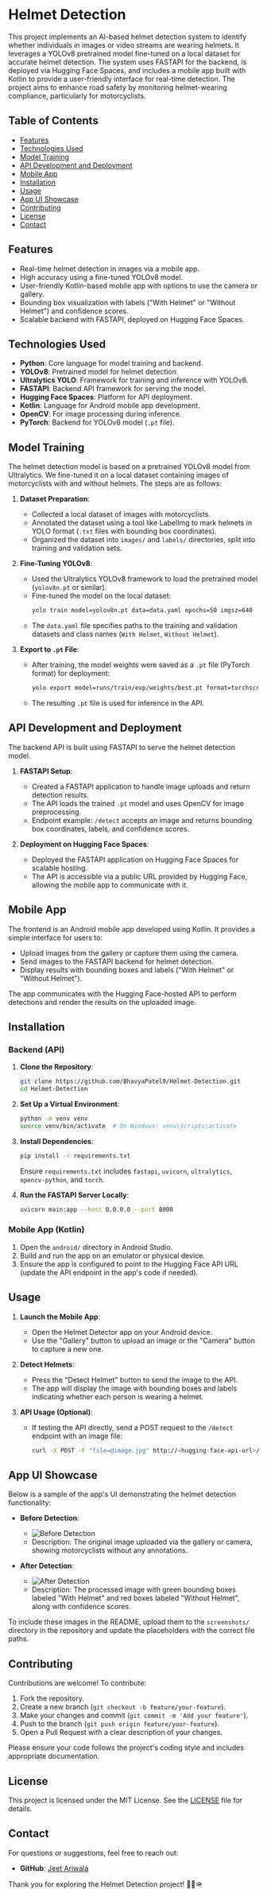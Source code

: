 
# Helmet Detection

This project implements an AI-based helmet detection system to identify whether individuals in images or video streams are wearing helmets. It leverages a YOLOv8 pretrained model fine-tuned on a local dataset for accurate helmet detection. The system uses FASTAPI for the backend, is deployed via Hugging Face Spaces, and includes a mobile app built with Kotlin to provide a user-friendly interface for real-time detection. The project aims to enhance road safety by monitoring helmet-wearing compliance, particularly for motorcyclists.

## Table of Contents
- [Features](#features)
- [Technologies Used](#technologies-used)
- [Model Training](#model-training)
- [API Development and Deployment](#api-development-and-deployment)
- [Mobile App](#mobile-app)
- [Installation](#installation)
- [Usage](#usage)
- [App UI Showcase](#app-ui-showcase)
- [Contributing](#contributing)
- [License](#license)
- [Contact](#contact)

## Features
- Real-time helmet detection in images via a mobile app.
- High accuracy using a fine-tuned YOLOv8 model.
- User-friendly Kotlin-based mobile app with options to use the camera or gallery.
- Bounding box visualization with labels ("With Helmet" or "Without Helmet") and confidence scores.
- Scalable backend with FASTAPI, deployed on Hugging Face Spaces.

## Technologies Used
- **Python**: Core language for model training and backend.
- **YOLOv8**: Pretrained model for helmet detection.
- **Ultralytics YOLO**: Framework for training and inference with YOLOv8.
- **FASTAPI**: Backend API framework for serving the model.
- **Hugging Face Spaces**: Platform for API deployment.
- **Kotlin**: Language for Android mobile app development.
- **OpenCV**: For image processing during inference.
- **PyTorch**: Backend for YOLOv8 model (`.pt` file).

## Model Training
The helmet detection model is based on a pretrained YOLOv8 model from Ultralytics. We fine-tuned it on a local dataset containing images of motorcyclists with and without helmets. The steps are as follows:

1. **Dataset Preparation**:
   - Collected a local dataset of images with motorcyclists.
   - Annotated the dataset using a tool like LabelImg to mark helmets in YOLO format (`.txt` files with bounding box coordinates).
   - Organized the dataset into `images/` and `labels/` directories, split into training and validation sets.

2. **Fine-Tuning YOLOv8**:
   - Used the Ultralytics YOLOv8 framework to load the pretrained model (`yolov8n.pt` or similar).
   - Fine-tuned the model on the local dataset:
     ```bash
     yolo train model=yolov8n.pt data=data.yaml epochs=50 imgsz=640
     ```
   - The `data.yaml` file specifies paths to the training and validation datasets and class names (`With Helmet`, `Without Helmet`).

3. **Export to `.pt` File**:
   - After training, the model weights were saved as a `.pt` file (PyTorch format) for deployment:
     ```bash
     yolo export model=runs/train/exp/weights/best.pt format=torchscript
     ```
   - The resulting `.pt` file is used for inference in the API.

## API Development and Deployment
The backend API is built using FASTAPI to serve the helmet detection model.

1. **FASTAPI Setup**:
   - Created a FASTAPI application to handle image uploads and return detection results.
   - The API loads the trained `.pt` model and uses OpenCV for image preprocessing.
   - Endpoint example: `/detect` accepts an image and returns bounding box coordinates, labels, and confidence scores.

2. **Deployment on Hugging Face Spaces**:
   - Deployed the FASTAPI application on Hugging Face Spaces for scalable hosting.
   - The API is accessible via a public URL provided by Hugging Face, allowing the mobile app to communicate with it.

## Mobile App
The frontend is an Android mobile app developed using Kotlin. It provides a simple interface for users to:
- Upload images from the gallery or capture them using the camera.
- Send images to the FASTAPI backend for helmet detection.
- Display results with bounding boxes and labels ("With Helmet" or "Without Helmet").

The app communicates with the Hugging Face-hosted API to perform detections and render the results on the uploaded image.

## Installation

### Backend (API)
1. **Clone the Repository**:
   ```bash
   git clone https://github.com/BhavyaPatel9/Helmet-Detection.git
   cd Helmet-Detection
   ```

2. **Set Up a Virtual Environment**:
   ```bash
   python -m venv venv
   source venv/bin/activate  # On Windows: venv\Scripts\activate
   ```

3. **Install Dependencies**:
   ```bash
   pip install -r requirements.txt
   ```
   Ensure `requirements.txt` includes `fastapi`, `uvicorn`, `ultralytics`, `opencv-python`, and `torch`.

4. **Run the FASTAPI Server Locally**:
   ```bash
   uvicorn main:app --host 0.0.0.0 --port 8000
   ```

### Mobile App (Kotlin)
1. Open the `android/` directory in Android Studio.
2. Build and run the app on an emulator or physical device.
3. Ensure the app is configured to point to the Hugging Face API URL (update the API endpoint in the app's code if needed).

## Usage

1. **Launch the Mobile App**:
   - Open the Helmet Detector app on your Android device.
   - Use the "Gallery" button to upload an image or the "Camera" button to capture a new one.

2. **Detect Helmets**:
   - Press the "Detect Helmet" button to send the image to the API.
   - The app will display the image with bounding boxes and labels indicating whether each person is wearing a helmet.

3. **API Usage (Optional)**:
   - If testing the API directly, send a POST request to the `/detect` endpoint with an image file:
     ```bash
     curl -X POST -F "file=@image.jpg" http://<hugging-face-api-url>/detect
     ```



## App UI Showcase
Below is a sample of the app's UI demonstrating the helmet detection functionality:

- **Before Detection**:
  - ![Before Detection](temp_images/6.jpeg)
  - Description: The original image uploaded via the gallery or camera, showing motorcyclists without any annotations.

- **After Detection**:
  - ![After Detection](temp_images/5.jpeg)
  - Description: The processed image with green bounding boxes labeled "With Helmet" and red boxes labeled "Without Helmet", along with confidence scores.

To include these images in the README, upload them to the `screenshots/` directory in the repository and update the placeholders with the correct file paths.

## Contributing
Contributions are welcome! To contribute:
1. Fork the repository.
2. Create a new branch (`git checkout -b feature/your-feature`).
3. Make your changes and commit (`git commit -m 'Add your feature'`).
4. Push to the branch (`git push origin feature/your-feature`).
5. Open a Pull Request with a clear description of your changes.

Please ensure your code follows the project's coding style and includes appropriate documentation.

## License
This project is licensed under the MIT License. See the [LICENSE](LICENSE) file for details.

## Contact
For questions or suggestions, feel free to reach out:
- **GitHub**: [Jeet Ariwala](https://github.com/Syphen21)

Thank you for exploring the Helmet Detection project! 🚴‍♂️🪖
